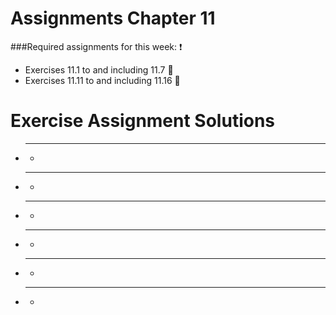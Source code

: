 # Assignments Chapter 11
###Required assignments for this week: :heavy_exclamation_mark:
 - Exercises 11.1 to and including 11.7 :small_red_triangle:
 - Exercises 11.11 to and including 11.16 :small_red_triangle:
 
# Exercise Assignment Solutions
 - ****
    -

 - ****
    -

 - ****
    -

 - ****
    -

 - ****
    -

 - ****
    -
    